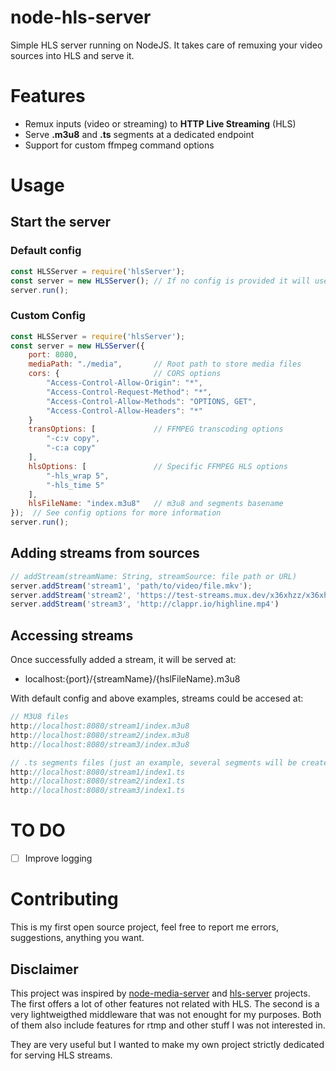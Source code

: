 #  node-hls-server
Simple HLS server running on NodeJS. It takes care of remuxing your video sources into HLS and serve it. 

# Features
- Remux inputs (video or streaming) to **HTTP Live Streaming** (HLS)
- Serve **.m3u8** and **.ts**  segments at a dedicated endpoint
- Support for custom ffmpeg command options

# Usage
## Start the server
### Default config
```javascript
const HLSServer = require('hlsServer');
const server = new HLSServer(); // If no config is provided it will use the default options
server.run();
```

### Custom Config
```javascript
const HLSServer = require('hlsServer');
const server = new HLSServer({
    port: 8080,
    mediaPath: "./media",       // Root path to store media files
    cors: {                     // CORS options
        "Access-Control-Allow-Origin": "*",
        "Access-Control-Request-Method": "*",
        "Access-Control-Allow-Methods": "OPTIONS, GET",
        "Access-Control-Allow-Headers": "*" 
    }
    transOptions: [             // FFMPEG transcoding options
        "-c:v copy",
        "-c:a copy"
    ],
    hlsOptions: [               // Specific FFMPEG HLS options
        "-hls_wrap 5",
        "-hls_time 5"
    ],
    hlsFileName: "index.m3u8"   // m3u8 and segments basename
});  // See config options for more information
server.run();
```

## Adding streams from sources 
```javascript
// addStream(streamName: String, streamSource: file path or URL)
server.addStream('stream1', 'path/to/video/file.mkv');
server.addStream('stream2', 'https://test-streams.mux.dev/x36xhzz/x36xhzz.m3u8')
server.addStream('stream3', 'http://clappr.io/highline.mp4')
```

## Accessing streams
Once successfully added a stream, it will be served at:
- localhost:{port}/{streamName}/{hslFileName}.m3u8

With default config and above examples, streams could be accesed at:
````javascript
// M3U8 files
http://localhost:8080/stream1/index.m3u8 
http://localhost:8080/stream2/index.m3u8
http://localhost:8080/stream3/index.m3u8

// .ts segments files (just an example, several segments will be created and served from similar enpoints
http://localhost:8080/stream1/index1.ts 
http://localhost:8080/stream2/index1.ts
http://localhost:8080/stream3/index1.ts
````

# TO DO

 - [ ] Improve logging
 
 # Contributing
 This is my first open source project, feel free to report me errors, suggestions, anything you want.

## Disclaimer 
This project was inspired by [node-media-server](https://github.com/illuspas/Node-Media-Server) and [hls-server](https://github.com/t-mullen/hls-server) projects. The first offers a lot of other features not related with HLS. The second is a very lightweigthed middleware that was not enought for my purposes. Both of them also include features for rtmp and other stuff I was not interested in.

They are very useful but I wanted to make my own project strictly dedicated for serving HLS streams.